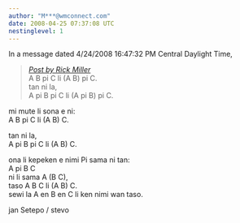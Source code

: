 ```yaml
---
author: "M***@wmconnect.com"
date: 2008-04-25 07:37:08 UTC
nestinglevel: 1
---
```

In a message dated 4/24/2008 16:47:32 PM Central Daylight Time,  

> [_Post by Rick Miller_](/OV2hCo5i/tomo-sona-pi-meli-lili-pi-lukin-pona#post2)  
> A B pi C li (A B) pi C.  
> tan ni la,  
> A pi B pi C li (A pi B) pi C.  
> 

mi mute li sona e ni:  
A B pi C li (A B) C.  
  
tan ni la,  
A pi B pi C li (A B) C.  
  
ona li kepeken e nimi Pi sama ni tan:  
A pi B C  
ni li sama A (B C),  
taso A B C li (A B) C.  
sewi la A en B en C li ken nimi wan taso.  
  
jan Setepo / stevo </HTML>